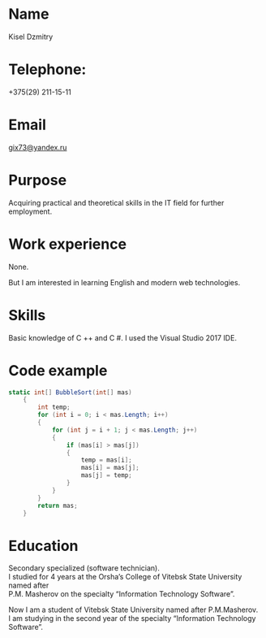 # Name
Kisel Dzmitry

# Telephone: 
+375(29) 211-15-11

# Email 
<gix73@yandex.ru>

# Purpose 
Acquiring practical and theoretical skills in the IT field for further employment.

# Work experience
None. 

But I am interested in learning English and modern web technologies.

# Skills 
Basic knowledge of C ++ and C #. I used the Visual Studio 2017 IDE.

# Code example 
```C#
static int[] BubbleSort(int[] mas)  
    {  
        int temp;  
        for (int i = 0; i < mas.Length; i++)  
        {  
            for (int j = i + 1; j < mas.Length; j++)  
            {  
                if (mas[i] > mas[j])  
                {  
                    temp = mas[i];  
                    mas[i] = mas[j];  
                    mas[j] = temp;  
                }  
            }  
        }  
        return mas;  
    }
```
    
# Education
Secondary specialized (software technician).<br> 
I studied for 4 years at the Orsha’s College of Vitebsk State University named after <br>
P.M. Masherov on the specialty “Information Technology Software”.

Now I am a student of Vitebsk State University named after P.M.Masherov.<br>
I am studying in the second year of the specialty “Information Technology Software”. 
